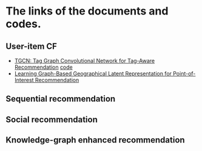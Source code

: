 # The links of the documents and codes. 


## User-item CF

* [TGCN: Tag Graph Convolutional Network for Tag-Aware Recommendation](https://dl.acm.org/doi/10.1145/3340531.3411927) [code](https://dl.acm.org/doi/pdf/10.1145/3340531.3411905)
* [Learning Graph-Based Geographical Latent Representation for Point-of-Interest Recommendation](https://dl.acm.org/doi/pdf/10.1145/3340531.3411905)

## Sequential recommendation

## Social recommendation

## Knowledge-graph enhanced recommendation